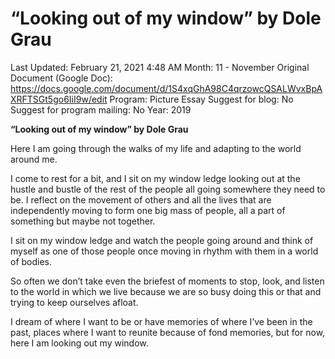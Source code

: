 # “Looking out of my window” by Dole Grau

Last Updated: February 21, 2021 4:48 AM
Month: 11 - November
Original Document (Google Doc): https://docs.google.com/document/d/1S4xqGhA98C4qrzowcQSALWvxBpAXRFTSGt5go6IiI9w/edit
Program: Picture Essay
Suggest for blog: No
Suggest for program mailing: No
Year: 2019

**“Looking out of my window” by Dole Grau**

Here I am going through the walks of my life and adapting to the world around me.

I come to rest for a bit, and I sit on my window ledge looking out at the hustle and bustle of the rest of the people all going somewhere they need to be. I reflect on the movement of others and all the lives that are independently moving to form one big mass of people, all a part of something but maybe not together.

I sit on my window ledge and watch the people going around and think of myself as one of those people once moving in rhythm with them in a world of bodies.

So often we don’t take even the briefest of moments to stop, look, and listen to the world in which we live because we are so busy doing this or that and trying to keep ourselves afloat.

I dream of where I want to be or have memories of where I’ve been in the past, places where I want to reunite because of fond memories, but for now, here I am looking out my window.